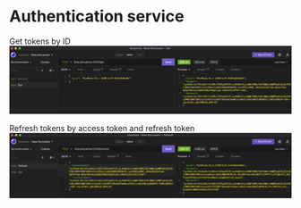 # Authentication service

Get tokens by ID
![get](https://github.com/westberrie/authentication/blob/master/screenshots/screen_1.png)

Refresh tokens by access token and refresh token
![refresh](https://github.com/westberrie/authentication/blob/master/screenshots/screen_2.png)
